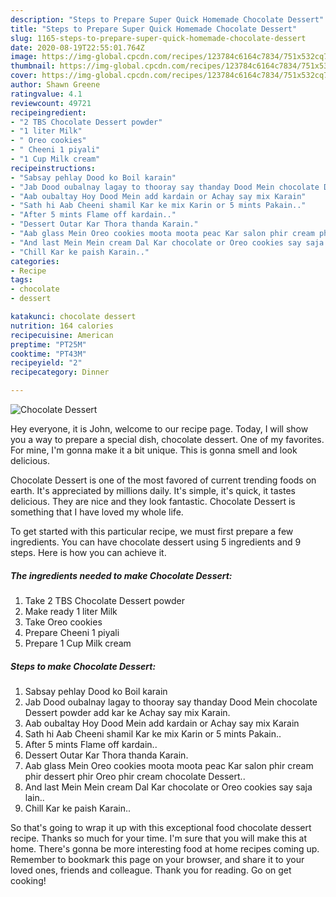 ```yaml
---
description: "Steps to Prepare Super Quick Homemade Chocolate Dessert"
title: "Steps to Prepare Super Quick Homemade Chocolate Dessert"
slug: 1165-steps-to-prepare-super-quick-homemade-chocolate-dessert
date: 2020-08-19T22:55:01.764Z
image: https://img-global.cpcdn.com/recipes/123784c6164c7834/751x532cq70/chocolate-dessert-recipe-main-photo.jpg
thumbnail: https://img-global.cpcdn.com/recipes/123784c6164c7834/751x532cq70/chocolate-dessert-recipe-main-photo.jpg
cover: https://img-global.cpcdn.com/recipes/123784c6164c7834/751x532cq70/chocolate-dessert-recipe-main-photo.jpg
author: Shawn Greene
ratingvalue: 4.1
reviewcount: 49721
recipeingredient:
- "2 TBS Chocolate Dessert powder"
- "1 liter Milk"
- " Oreo cookies"
- " Cheeni 1 piyali"
- "1 Cup Milk cream"
recipeinstructions:
- "Sabsay pehlay Dood ko Boil karain"
- "Jab Dood oubalnay lagay to thooray say thanday Dood Mein chocolate Dessert powder add kar ke Achay say mix Karain."
- "Aab oubaltay Hoy Dood Mein add kardain or Achay say mix Karain"
- "Sath hi Aab Cheeni shamil Kar ke mix Karin or 5 mints Pakain.."
- "After 5 mints Flame off kardain.."
- "Dessert Outar Kar Thora thanda Karain."
- "Aab glass Mein Oreo cookies moota moota peac Kar salon phir cream phir dessert phir Oreo phir cream chocolate Dessert.."
- "And last Mein Mein cream Dal Kar chocolate or Oreo cookies say saja lain.."
- "Chill Kar ke paish Karain.."
categories:
- Recipe
tags:
- chocolate
- dessert

katakunci: chocolate dessert 
nutrition: 164 calories
recipecuisine: American
preptime: "PT25M"
cooktime: "PT43M"
recipeyield: "2"
recipecategory: Dinner

---
```



![Chocolate Dessert](https://img-global.cpcdn.com/recipes/123784c6164c7834/751x532cq70/chocolate-dessert-recipe-main-photo.jpg)

Hey everyone, it is John, welcome to our recipe page. Today, I will show you a way to prepare a special dish, chocolate dessert. One of my favorites. For mine, I'm gonna make it a bit unique. This is gonna smell and look delicious.

Chocolate Dessert is one of the most favored of current trending foods on earth. It's appreciated by millions daily. It's simple, it's quick, it tastes delicious. They are nice and they look fantastic. Chocolate Dessert is something that I have loved my whole life.




To get started with this particular recipe, we must first prepare a few ingredients. You can have chocolate dessert using 5 ingredients and 9 steps. Here is how you can achieve it.

<!--inarticleads1-->

##### The ingredients needed to make Chocolate Dessert:

1. Take 2 TBS Chocolate Dessert powder
1. Make ready 1 liter Milk
1. Take  Oreo cookies
1. Prepare  Cheeni 1 piyali
1. Prepare 1 Cup Milk cream




<!--inarticleads2-->

##### Steps to make Chocolate Dessert:

1. Sabsay pehlay Dood ko Boil karain
1. Jab Dood oubalnay lagay to thooray say thanday Dood Mein chocolate Dessert powder add kar ke Achay say mix Karain.
1. Aab oubaltay Hoy Dood Mein add kardain or Achay say mix Karain
1. Sath hi Aab Cheeni shamil Kar ke mix Karin or 5 mints Pakain..
1. After 5 mints Flame off kardain..
1. Dessert Outar Kar Thora thanda Karain.
1. Aab glass Mein Oreo cookies moota moota peac Kar salon phir cream phir dessert phir Oreo phir cream chocolate Dessert..
1. And last Mein Mein cream Dal Kar chocolate or Oreo cookies say saja lain..
1. Chill Kar ke paish Karain..




So that's going to wrap it up with this exceptional food chocolate dessert recipe. Thanks so much for your time. I'm sure that you will make this at home. There's gonna be more interesting food at home recipes coming up. Remember to bookmark this page on your browser, and share it to your loved ones, friends and colleague. Thank you for reading. Go on get cooking!
